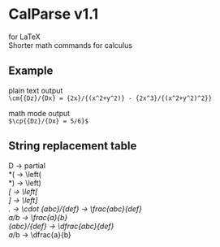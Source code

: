 # CalParse v1.1
for LaTeX  
Shorter math commands for calculus  

Example
------------------------------
plain text output  
`\cm{{Dz}/{Dx} = {2x}/{(x^2+y^2)} - {2x^3}/{(x^2+y^2)^2}}` 

math mode output  
`$\cp{{Dz}/{Dx} = 5/6}$`  

String replacement table
-------------------------------
 D  -> partial  
*(  -> \left(  
*)  -> \left)  
*[  -> \left[  
*]  -> \left]  
.   -> \cdot
{abc}/{def}   -> \frac{abc}{def}  
a/b           -> \frac{a}{b}  
{abc}*/{def}  -> \dfrac{abc}{def}  
a*/b          -> \dfrac{a}{b}  

